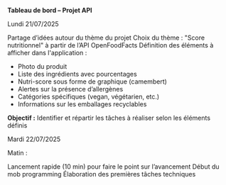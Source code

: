**Tableau de bord – Projet API**

Lundi 21/07/2025

Partage d’idées autour du thème du projet
Choix du thème : "Score nutritionnel" à partir de l’API OpenFoodFacts
Définition des éléments à afficher dans l'application :

   - Photo du produit
   - Liste des ingrédients avec pourcentages
   - Nutri-score sous forme de graphique (camembert)
   - Alertes sur la présence d’allergènes
   - Catégories spécifiques (vegan, végétarien, etc.)
   - Informations sur les emballages recyclables

**Objectif :** Identifier et répartir les tâches à réaliser selon les éléments définis

Mardi 22/07/2025

Matin :

Lancement rapide (10 min) pour faire le point sur l’avancement
Début du mob programming
Élaboration des premières tâches techniques

